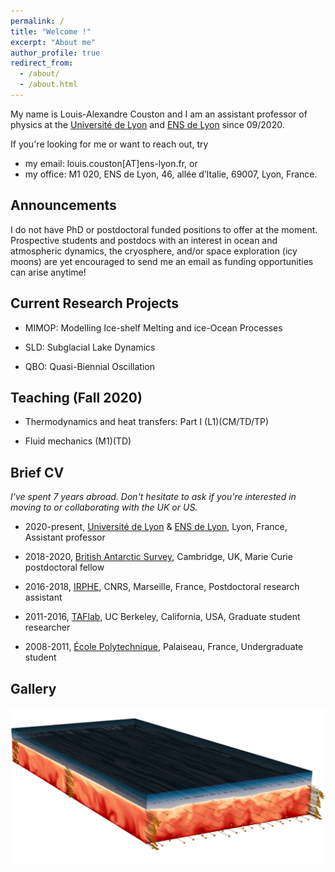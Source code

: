 ```yaml
---
permalink: /
title: "Welcome !"
excerpt: "About me"
author_profile: true
redirect_from: 
  - /about/
  - /about.html
---
```


My name is Louis-Alexandre Couston and I am an assistant professor of physics at the [Université de Lyon](https://fst-physique.univ-lyon1.fr/) and [ENS de Lyon](http://www.ens-lyon.fr/PHYSIQUE) since 09/2020. 

If you're looking for me or want to reach out, try
* my email: louis.couston[AT]ens-lyon.fr, or 
* my office: M1 020, ENS de Lyon, 46, allée d’Italie, 69007, Lyon, France. 

Announcements
------
I do not have PhD or postdoctoral funded positions to offer at the moment.
Prospective students and postdocs with an interest in ocean and atmospheric dynamics, the cryosphere, and/or space exploration (icy moons) are yet encouraged to send me an email as funding opportunities can arise anytime!

Current Research Projects
------
* MIMOP: Modelling Ice-shelf Melting and ice-Ocean Processes

* SLD: Subglacial Lake Dynamics

* QBO: Quasi-Biennial Oscillation

Teaching (Fall 2020)
------
* Thermodynamics and heat transfers: Part I (L1)(CM/TD/TP)

* Fluid mechanics (M1)(TD)

Brief CV
------
*I've spent 7 years abroad. Don't hesitate to ask if you're interested in moving to or collaborating with the UK or US.*

* 2020-present, [Université de Lyon](https://fst-physique.univ-lyon1.fr/) & [ENS de Lyon](http://www.ens-lyon.fr/PHYSIQUE), Lyon, France, Assistant professor

* 2018-2020, [British Antarctic Survey](https://www.bas.ac.uk/for-staff/), Cambridge, UK, Marie Curie postdoctoral fellow

* 2016-2018, [IRPHE](https://irphe.univ-amu.fr/en), CNRS, Marseille, France, Postdoctoral research assistant

* 2011-2016, [TAFlab](https://taflab.berkeley.edu/), UC Berkeley, California, USA, Graduate student researcher

* 2008-2011, [École Polytechnique](https://www.polytechnique.edu/en), Palaiseau, France, Undergraduate student


Gallery
------

![Graphical abstract of our last paper](/images/graphical_abstract.jpg)

